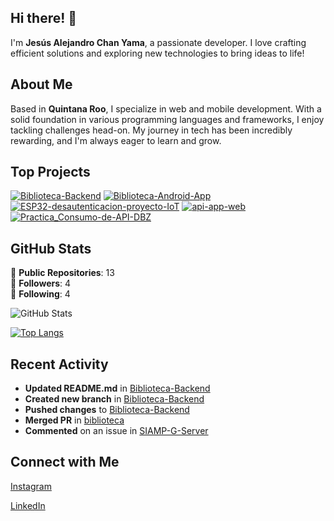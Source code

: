 ## Hi there! 👋

I'm **Jesús Alejandro Chan Yama**, a passionate developer. I love crafting efficient solutions and exploring new technologies to bring ideas to life!

## About Me

Based in **Quintana Roo**, I specialize in web and mobile development. With a solid foundation in various programming languages and frameworks, I enjoy tackling challenges head-on. My journey in tech has been incredibly rewarding, and I'm always eager to learn and grow.

## Top Projects

[![Biblioteca-Backend](https://github-readme-stats.vercel.app/api/pin/?username=alejandr003&repo=Biblioteca-Backend&theme=dark)](https://github.com/alejandr003/Biblioteca-Backend)
[![Biblioteca-Android-App](https://github-readme-stats.vercel.app/api/pin/?username=alejandr003&repo=Biblioteca-Android-App&theme=dark)](https://github.com/alejandr003/Biblioteca-Android-App)
[![ESP32-desautenticacion-proyecto-IoT](https://github-readme-stats.vercel.app/api/pin/?username=alejandr003&repo=ESP32-desautenticacion-proyecto-IoT&theme=dark)](https://github.com/alejandr003/ESP32-desautenticacion-proyecto-IoT)
[![api-app-web](https://github-readme-stats.vercel.app/api/pin/?username=alejandr003&repo=api-app-web&theme=dark)](https://github.com/alejandr003/api-app-web)
[![Practica_Consumo-de-API-DBZ](https://github-readme-stats.vercel.app/api/pin/?username=alejandr003&repo=Practica_Consumo-de-API-DBZ&theme=dark)](https://github.com/alejandr003/Practica_Consumo-de-API-DBZ)

## GitHub Stats
🔢 **Public Repositories**: 13  
👥 **Followers**: 4  
🔗 **Following**: 4

![GitHub Stats](https://github-readme-stats.vercel.app/api?username=alejandr003&show_icons=true&theme=radical)     

[![Top Langs](https://github-readme-stats.vercel.app/api/top-langs/?username=alejandr003&layout=compact&theme=dark)](https://github.com/anuraghazra/github-readme-stats)

## Recent Activity

- **Updated README.md** in [Biblioteca-Backend](https://github.com/alejandr003/Biblioteca-Backend)  
- **Created new branch** in [Biblioteca-Backend](https://github.com/alejandr003/Biblioteca-Backend)  
- **Pushed changes** to [Biblioteca-Backend](https://github.com/alejandr003/Biblioteca-Backend)  
- **Merged PR** in [biblioteca](https://github.com/alejandr003/biblioteca)  
- **Commented** on an issue in [SIAMP-G-Server](https://github.com/MarcoCaamal/SIAMP-G-Server)

## Connect with Me

<a href="https://www.instagram.com/alejandr0_31/" target="_blank" rel="noopener noreferrer"><Icon /> Instagram</a>

<a href="www.linkedin.com/in/jesus-alejandr003" target="_blank" rel="noopener noreferrer"><Icon /> LinkedIn</a>
